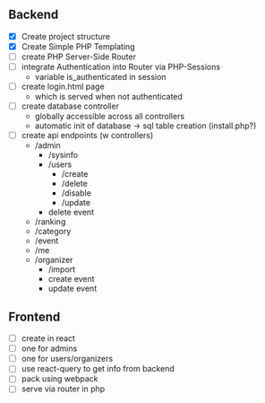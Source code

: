 ## Backend

- [x] Create project structure
- [x] Create Simple PHP Templating
- [ ] create PHP Server-Side Router
- [ ] integrate Authentication into Router via PHP-Sessions
	* variable is_authenticated in session
- [ ] create login.html page
	* which is served when not authenticated
- [ ] create database controller
	* globally accessible across all controllers
	* automatic init of database -> sql table creation (install.php?)
- [ ] create api endpoints (w controllers)
	* /admin
		* /sysinfo
		* /users
			* /create
			* /delete
			* /disable
			* /update
		* delete event
	* /ranking
	* /category
	* /event
	* /me
	* /organizer
		* /import
		* create event
		* update event

## Frontend

- [ ] create in react
- [ ] one for admins
- [ ] one for users/organizers
- [ ] use react-query to get info from backend
- [ ] pack using webpack
- [ ] serve via router in php
